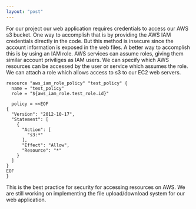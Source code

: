 ```yaml
---
layout: "post" 
---
```

For our project our web application requires credentials to access our AWS s3 bucket. One way to accomplish that is by providing the AWS IAM credentials directly in the code. But this method is insecure since the account information is exposed in the web files. A better way to accomplish this is by using an IAM role. AWS services can assume roles, giving them similar account priviliges as IAM users. We can specify which AWS resources can be accessed by the user or service which assumes the role. We can attach a role which allows access to s3 to our EC2 web servers. 
```
resource "aws_iam_role_policy" "test_policy" {
  name = "test_policy"
  role = "${aws_iam_role.test_role.id}"

  policy = <<EOF
{
  "Version": "2012-10-17",
  "Statement": [
    {
      "Action": [
        "s3:*"
      ],
      "Effect": "Allow",
      "Resource": "*"
    }
  ]
}
EOF
}
```
This is the best practice for security for accessing resources on AWS. We are still working on implementing the file upload/download system for our web application. 
